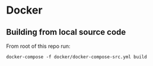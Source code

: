 # Docker

## Building from local source code

From root of this repo run:

```
docker-compose -f docker/docker-compose-src.yml build
```